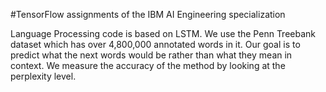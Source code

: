 #TensorFlow assignments of the IBM AI Engineering specialization

Language Processing code is based on LSTM. We use the Penn Treebank dataset which has over 4,800,000 annotated words in it. 
Our goal is to predict what the next words would be rather than what they mean in context. We measure the accuracy of the method by looking at the perplexity level.


